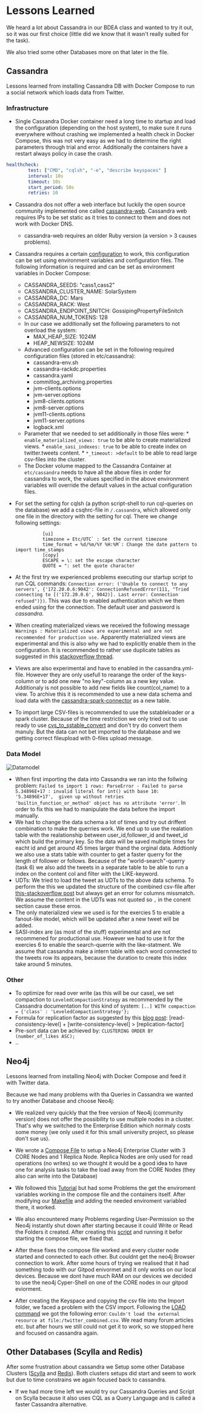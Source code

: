 # Lessons Learned
We heard a lot about Cassandra in our BDEA class and wanted to try it out, so it was our first choice (little did we know that it wasn't really suited for the task).

We also tried some other Databases more on that later in the file.

## Cassandra

Lessons learned from installing Cassandra DB with Docker Compose to run a social network which loads data from Twitter.

### Infrastructure

* Single Cassandra Docker container need a long time to startup and load the configuration (depending on the host system), to make sure it runs everywhere without crashing we implemented a health check in Docker Compose, this was not very easy as we had to determine the right parameters through trial and error. Additionally the containers have a restart always policy in case the crash.
```yaml
healthcheck:
        test: ["CMD", "cqlsh", "-e", "describe keyspaces" ]
        interval: 10s
        timeout: 10s
        start_period: 50s
        retries: 10
```
* Cassandra dos not offer a web interface but luckily the open source community implemented one called [cassandra-web](https://github.com/avalanche123/cassandra-web). Cassandra web requires IPs to be set static as it tries to connect to them and does not work with Docker DNS.
  * cassandra-web requires an older Ruby version (a version > 3 causes problems).
* Cassandra requires a certain [configuration](https://cassandra.apache.org/doc/latest/cassandra/getting_started/configuring.html) to work, this configuration can be set using environment variables and configuration files. The following information is required and can be set as environment variables in Docker Compose:
  * CASSANDRA_SEEDS: "cass1,cass2"
  * CASSANDRA_CLUSTER_NAME: SolarSystem
  * CASSANDRA_DC: Mars
  * CASSANDRA_RACK: West
  * CASSANDRA_ENDPOINT_SNITCH: GossipingPropertyFileSnitch
  * CASSANDRA_NUM_TOKENS: 128
  * In our case we additionally set the following parameters to not overload the system:
    *  MAX_HEAP_SIZE: 1024M
    * HEAP_NEWSIZE: 1024M
  * Advanced configuration can be set in the following required configuration files (stored in etc/cassandra):
    * cassandra-env.sh
    * cassandra-rackdc.properties
    * cassandra.yaml
    * commitlog_archiving.properties
    * jvm-clients.options
    * jvm-server.options
    * jvm8-clients.options
    * jvm8-server.options
    * jvm11-clients.options
    * jvm11-server.options
    * logback.xml
  * Parameter that we needed to set additionally in those files were:
        * `enable_materialized_views: true` to be able to create materialized views.
        * `enable_sasi_indexes: true` to be able to create index on twitter.tweets content.
        * `*_timeout: >default` to be able to read large csv-files into the cluster.
  * The Docker volume mapped to the Cassandra Container at `etc/cassandra` needs to have all the above files in order for cassandra to work, the values specified in the above environment variables will override the default values in the actual configuration files.
* For set the setting for cqlsh (a python script-shell to run cql-queries on the database) we add a csqhrc-file in `/.cassandra`, which allowed only one file in the directory with the setting for cql. There we change following settings:

                [ui]
                timezone = Etc/UTC` : Set the current timezone
                time_format = %d/%m/%Y %H:%M`: Change the date pattern to import time_stamps
                [copy] 
                ESCAPE = \: set the escape character
                QUOTE = ": set the quote character
                
* At the first try we experienced problems executing our startup script to run CQL commands: `Connection error: ('Unable to connect to any servers', {'172.20.0.6:9042': ConnectionRefusedError(111, "Tried connecting to [('172.20.0.6', 9042)]. Last error: Connection refused")})`. This was due to enabled authentication which we then ended using for the connection. The default user and password is *cassandra*.
* When creating materialized views we received the following message `Warnings : Materialized views are experimental and are not recommended for production use.` Apparently materialized views are experimental and this is also why we had to explicitly enable them in the configuration. It is recommended to rather use duplicate tables as suggested in this [stackoverflow thread](https://stackoverflow.com/questions/48974287/cassandra-materialized-views-impact).
* Views are also experimental and have to enabled in the cassandra.yml-file. However they are only usefull to rearange the order of the keys-column or to add one new "no key"-column as a new key value. Additionaly is not possible to add new fields like count(col_name) to a view. To archive this it is recommended to use a new data schema and load data with the [cassandra-spark-connector](https://github.com/datastax/spark-cassandra-connector) as a new table.
* To import large CSV-files is recommended to use the sstableloader or a spark cluster. Because of the time restriction we only tried out to use ready to use [cvs_to_sstable_convert](https://github.com/SPBTV/csv-to-sstable) and don't try do convert them manuly. But the data can not bet imported to the database and we getting correct fileupload with 0-files upload message.


### Data Model

![Datamodel](architecture-cass.png)

* When first importing the data into Cassandra we ran into the follwing problem: `Failed to import 1 rows: ParseError - Failed to parse 5.34896E+17 : invalid literal for int() with base 10: '5.34896E+17',  given up without retries 'builtin_function_or_method' object has no attribute 'error'`. In order to fix this we had to manipulate the data before the import manually.
* We had to change the data schema a lot of times and try out driffent combination to make the querries work. We end up to use the realation table with the realationship between user_id,follower_id and tweet_id which build the primary key. So the data will be saved multiple times for eacht id and get around 45 times larger thand the orginal data. Addtionly we also use a stats table with counter to get a faster querry for the length of follower or follows. Because of the "world-search"-querry (task 6) we also add the tweets in a separate table to be able to run a index on the content col and filter with the LIKE-keyword.
* UDTs: We tried to load the tweet as UDTs to the above data schema. To perform the this we updated the structure of the combined csv-file after [this-stackoverflow post](https://stackoverflow.com/a/34364604) but always get an error for columns missmatch. We assume the content in the UDTs was not quoted so `,` in the conent section cause these erros.
* The only materialized view we used is for the exercies 5 to enable a fanout-like model, which will be updated after a new tweet will be added.
* SASI-index are (as most of the stuff) experimental and are not recommened for productional use. However we had to use it for the exercies 6 to enable the search-querrie with the like-statment. We assume that cassandra make a intern table with each word connected to the tweets row its appears, because the duration to create this index take around 5 minutes.


### Other

* To optimize for read over write (as this will be our case), we set compaction to `LeveledCompactionStrategy` as recommended by the Cassandra documentation for this kind of system: `[..] WITH compaction = {'class' : 'LeveledCompactionStrategy'};`
* Formula for replication factor as suggested by this [blog post](https://www.freecodecamp.org/news/the-apache-cassandra-beginner-tutorial/): [read-consistency-level] + [write-consistency-level] > [replication-factor]
* Pre-sort data can be achieved by: `CLUSTERING ORDER BY (number_of_likes ASC);`
* ..


## Neo4j
Lessons learned from installing Neo4j with Docker Compose and feed it with Twitter data.

Because we had many problems with tha Queries in Cassandra we wanted to try another Database and choose Neo4j:

* We realized very quickly that the free version of Neo4j (community version) does not offer the possibility to use multiple nodes in a cluster. That's why we switched to the Enterprise Edition which normaly costs some money (we only used it for this small university project, so please don't sue us).

* We wrote a [Compose File](./neo4j-enterprise/docker-compose.yml) to setup a Neo4j Enterprise Cluster with 3 CORE Nodes and 1 Replica Node. Replica Nodes are only used for read operations (no writes) so we thought it would be a good idea to have one for analysis tasks to take the load away from the CORE Nodes (they also can write into the Database)

* We followed this [Tutorial](https://neo4j.com/docs/operations-manual/current/docker/clustering/) but had some Problems the get the enviroment variables working in the compose file and the containers itself. After modifying our [Makefile](./Makefile) and adding the needed enviroment variabled there, it worked.

* We also encountered many Problems regarding User-Permission so the Neo4j instantly shut down after starting because it could Write or Read the Folders it created. After creating this [script](./neo4j-enterprise/createFolders.sh) and running it befor starting the compose file, we fixed that.  

* After these fixes the compose file worked and every cluster node started and connected to each other. But couldnt get the neo4j Browser connection to work. After some hours of trying we realised that it had something todo with our Gitpod enivormet and it only works on our local devices. Because we dont have much RAM on our devices we decided to use the neo4j Cyper-Shell on one of the CORE nodes in our gitpod eviorment.

* After creating the Keyspace and copying the csv file into the Import folder, we faced a problem with the CSV import. Following the [LOAD command](./neo4j-enterprise/Readme.md) we got the following error: ```Couldn't load the external resource at file:/twitter_combined.csv```. We read many forum articles etc. but after hours we still could not get it to work, so we stopped here and focused on cassandra again.

## Other Databases (Scylla and Redis)
After some frustration about cassandra we Setup some other Database Clusters ([Scylla](./scylla/docker-compose.yml) and [Redis](./redis/docker-compose.yml)). Both clusters setups did start and seem to work but due to time constrains we again focused back to cassandra. 

* If we had more time left we would try our Cassandra Queries and Script on Scylla because it also uses CQL as a Query Language and is called a faster Cassandra alternative.
